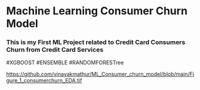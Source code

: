 # Machine Learning Consumer Churn Model
<h3>This is my  First ML Project related to Credit Card Consumers Churn from Credit Card Services  </h3>
#XGBOOST
#ENSEMBLE
#RANDOMFORESTree

<a>https://github.com/vinayakmathur/ML_Consumer_churn_model/blob/main/Figure_1_consumerchurn_EDA.tif</a>

